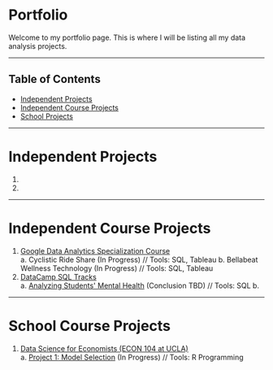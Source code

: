 # Portfolio

Welcome to my portfolio page. This is where I will be listing all my data analysis projects.

***

## Table of Contents
- [Independent Projects](#independent-projects)
- [Independent Course Projects](#independent-course-projects)
- [School Projects](#school-projects)

***

# Independent Projects

1. 
2. 

***


# Independent Course Projects

1. [Google Data Analytics Specialization Course](https://github.com/kivatmojo/google_data_analytics#google-data-analytics-specialization)  
   a. Cyclistic Ride Share (In Progress) // Tools: SQL, Tableau
   b. Bellabeat Wellness Technology (In Progress) // Tools: SQL, Tableau
2. [DataCamp SQL Tracks](https://github.com/kivatmojo/datacamp_sql/tree/main#datacamp-sql-tracks)  
   a. [Analyzing Students' Mental Health](https://github.com/kivatmojo/datacamp_sql/blob/main/student_mental_health/README.md#analyzing-students-mental-health) (Conclusion TBD) // Tools: SQL
   b. 

***

# School Course Projects

1. [Data Science for Economists (ECON 104 at UCLA)](https://github.com/kivatmojo/econ_104)  
   a. [Project 1: Model Selection]() (In Progress) // Tools: R Programming 

